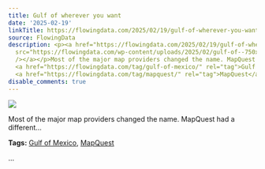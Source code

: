 ```yaml
---
title: Gulf of wherever you want
date: '2025-02-19'
linkTitle: https://flowingdata.com/2025/02/19/gulf-of-wherever-you-want/
source: FlowingData
description: <p><a href="https://flowingdata.com/2025/02/19/gulf-of-wherever-you-want/"><img
  src="https://flowingdata.com/wp-content/uploads/2025/02/gulf-of--750x563.png" style="max-width:100%;height:auto"
  /></a></p>Most of the major map providers changed the name. MapQuest had a different&#8230;<p><strong>Tags:</strong>
  <a href="https://flowingdata.com/tag/gulf-of-mexico/" rel="tag">Gulf of Mexico</a>,
  <a href="https://flowingdata.com/tag/mapquest/" rel="tag">MapQuest</a></p> ...
disable_comments: true
---
```

<p><a href="https://flowingdata.com/2025/02/19/gulf-of-wherever-you-want/"><img src="https://flowingdata.com/wp-content/uploads/2025/02/gulf-of--750x563.png" style="max-width:100%;height:auto" /></a></p>Most of the major map providers changed the name. MapQuest had a different&#8230;<p><strong>Tags:</strong> <a href="https://flowingdata.com/tag/gulf-of-mexico/" rel="tag">Gulf of Mexico</a>, <a href="https://flowingdata.com/tag/mapquest/" rel="tag">MapQuest</a></p> ...